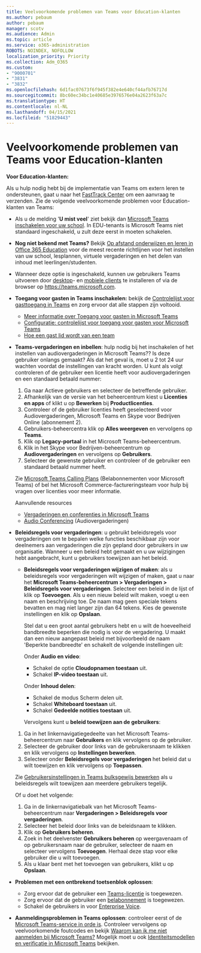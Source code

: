 ```yaml
---
title: Veelvoorkomende problemen van Teams voor Education-klanten
ms.author: pebaum
author: pebaum
manager: scotv
ms.audience: Admin
ms.topic: article
ms.service: o365-administration
ROBOTS: NOINDEX, NOFOLLOW
localization_priority: Priority
ms.collection: Adm_O365
ms.custom:
- "9000701"
- "3831"
- "3832"
ms.openlocfilehash: 6d1fac07673f6f945f382e4e640cf44afb76717d
ms.sourcegitcommit: 8bc60ec34bc1e40685e3976576e04a2623f63a7c
ms.translationtype: HT
ms.contentlocale: nl-NL
ms.lasthandoff: 04/15/2021
ms.locfileid: "51829443"
---
```

# <a name="teams-common-issues-for-education-customers"></a>Veelvoorkomende problemen van Teams voor Education-klanten

**Voor Education-klanten:**

Als u hulp nodig hebt bij de implementatie van Teams om extern leren te ondersteunen, gaat u naar het [FastTrack Center](https://www.microsoft.com/fasttrack) om een aanvraag te verzenden. Zie de volgende veelvoorkomende problemen voor Education-klanten van Teams:

- Als u de melding '**U mist veel**' ziet bekijk dan [Microsoft Teams inschakelen voor uw school](https://docs.microsoft.com/microsoft-365/education/intune-edu-trial/enable-microsoft-teams). In EDU-tenants is Microsoft Teams niet standaard ingeschakeld, u zult deze eerst in moeten schakelen.

- **Nog niet bekend met Teams?** Bekijk [Op afstand onderwijzen en leren in Office 365 Education](https://support.office.com/article/remote-teaching-and-learning-in-office-365-education-f651ccae-7b65-478b-8366-51bb884025c4) voor de meest recente richtlijnen voor het instellen van uw school, lesplannen, virtuele vergaderingen en het delen van inhoud met leerlingen/studenten.

- Wanneer deze optie is ingeschakeld, kunnen uw gebruikers Teams uitvoeren door [desktop](https://docs.microsoft.com/MicrosoftTeams/get-clients#desktop-client)- en [mobiele clients](https://docs.microsoft.com/MicrosoftTeams/get-clients#mobile-clients) te installeren of via de browser op https://teams.microsoft.com.

- **Toegang voor gasten in Teams inschakelen:** bekijk de [Controlelijst voor gasttoegang in Teams](https://docs.microsoft.com/microsoftteams/guest-access-checklist) en zorg ervoor dat alle stappen zijn voltooid.
    - [Meer informatie over Toegang voor gasten in Microsoft Teams](https://docs.microsoft.com/microsoftteams/guest-access)
    - [Configuratie: controlelijst voor toegang voor gasten voor Microsoft Teams](https://docs.microsoft.com/microsoftteams/guest-access-checklist)
    - [Hoe een gast lid wordt van een team](https://docs.microsoft.com/microsoftteams/guest-joins)

- **Teams-vergaderingen en inbellen**: hulp nodig bij het inschakelen of het instellen van audiovergaderingen in Microsoft Teams?? Is deze gebruiker onlangs gemaakt? Als dat het geval is, moet u 2 tot 24 uur wachten voordat de instellingen van kracht worden. U kunt als volgt controleren of de gebruiker een licentie heeft voor audiovergaderingen en een standaard betaald nummer:
    1. Ga naar Actieve gebruikers en selecteer de betreffende gebruiker.
    2. Afhankelijk van de versie van het beheercentrum kiest u **Licenties en apps** of klikt u op **Bewerken** bij **Productlicenties**.
    3. Controleer of de gebruiker licenties heeft geselecteerd voor Audiovergaderingen, Microsoft Teams en Skype voor Bedrijven Online (abonnement 2).
    4. Gebruikers-beheercentra klik op **Alles weergeven** en vervolgens op **Teams**.
    5. Klik op **Legacy-portaal** in het Microsoft Teams-beheercentrum.
    6. Klik in het Skype voor Bedrijven-beheercentrum op **Audiovergaderingen** en vervolgens op **Gebruikers**.
    7. Selecteer de gewenste gebruiker en controleer of de gebruiker een standaard betaald nummer heeft.

    Zie [Microsoft Teams Calling Plans](https://docs.microsoft.com/microsoftteams/calling-plans-for-office-365) (Belabonnementen voor Microsoft Teams) of bel het Microsoft Commerce-factureringsteam voor hulp bij vragen over licenties voor meer informatie.

    Aanvullende resources

    - [Vergaderingen en conferenties in Microsoft Teams](https://docs.microsoft.com/microsoftteams/deploy-meetings-microsoft-teams-landing-page)
    - [Audio Conferencing](https://docs.microsoft.com/microsoftteams/audio-conferencing-in-office-365) (Audiovergaderingen)

- **Beleidsregels voor vergaderingen**: u gebruikt beleidsregels voor vergaderingen om te bepalen welke functies beschikbaar zijn voor deelnemers aan vergaderingen die zijn gepland door gebruikers in uw organisatie. Wanneer u een beleid hebt gemaakt en u uw wijzigingen hebt aangebracht, kunt u gebruikers toewijzen aan het beleid.

    - **Beleidsregels voor vergaderingen wijzigen of maken**: als u beleidsregels voor vergaderingen wilt wijzigen of maken, gaat u naar het **Microsoft Teams-beheercentrum > Vergaderingen > Beleidsregels voor vergaderingen**. Selecteer een beleid in de lijst of klik op **Toevoegen**. Als u een nieuw beleid wilt maken, voegt u een naam en beschrijving toe. De naam mag geen speciale tekens bevatten en mag niet langer zijn dan 64 tekens. Kies de gewenste instellingen en klik op **Opslaan**. 
    
        Stel dat u een groot aantal gebruikers hebt en u wilt de hoeveelheid bandbreedte beperken die nodig is voor de vergadering. U maakt dan een nieuw aangepast beleid met bijvoorbeeld de naam 'Beperkte bandbreedte' en schakelt de volgende instellingen uit:

        Onder **Audio en video**:
        - Schakel de optie **Cloudopnamen toestaan** uit.
        - Schakel **IP-video toestaan** uit.

        Onder **Inhoud delen**:

        - Schakel de modus Scherm delen uit.
        - Schakel **Whiteboard toestaan** uit.
        - Schakel **Gedeelde notities toestaan** uit.

        Vervolgens kunt u **beleid toewijzen aan de gebruikers**:

    1. Ga in het linkernavigatiegedeelte van het Microsoft Teams-beheercentrum naar **Gebruikers** en klik vervolgens op de gebruiker.
    2. Selecteer de gebruiker door links van de gebruikersnaam te klikken en klik vervolgens op **Instellingen bewerken**.
    3. Selecteer onder **Beleidsregels voor vergaderingen** het beleid dat u wilt toewijzen en klik vervolgens op **Toepassen**.

    Zie [Gebruikersinstellingen in Teams bulksgewijs bewerken](https://docs.microsoft.com/microsoftteams/edit-user-settings-in-bulk) als u beleidsregels wilt toewijzen aan meerdere gebruikers tegelijk.

    Of u doet het volgende:
    1. Ga in de linkernavigatiebalk van het Microsoft Teams-beheercentrum naar **Vergaderingen > Beleidsregels voor vergaderingen**.
    2. Selecteer het beleid door links van de beleidsnaam te klikken.
    3. Klik op **Gebruikers beheren**.
    4. Zoek in het deelvenster **Gebruikers beheren** op weergavenaam of op gebruikersnaam naar de gebruiker, selecteer de naam en selecteer vervolgens **Toevoegen**. Herhaal deze stap voor elke gebruiker die u wilt toevoegen.
    5. Als u klaar bent met het toevoegen van gebruikers, klikt u op **Opslaan**.

- **Problemen met een ontbrekend toetsenblok oplossen**:
    - Zorg ervoor dat de gebruiker een [Teams-licentie](https://docs.microsoft.com/MicrosoftTeams/assign-teams-licenses) is toegewezen.
    - Zorg ervoor dat de gebruiker een [belabonnement](https://docs.microsoft.com/MicrosoftTeams/calling-plan-landing-page) is toegewezen.
    - Schakel de gebruikers in voor [Enterprise Voice](https://docs.microsoft.com/skypeforbusiness/skype-for-business-hybrid-solutions/plan-your-phone-system-cloud-pbx-solution/enable-users-for-enterprise-voice-online-and-phone-system-voicemail#to-enable-your-users-for-phone-system-in-office-365-voice-and-voicemail).

- **Aanmeldingsproblemen in Teams oplossen**: controleer eerst of de [Microsoft Teams-service in orde is](https://admin.microsoft.com/Adminportal/Home?source=applauncher#/servicehealth). Controleer vervolgens op veelvoorkomende foutcodes en bekijk [Waarom kan ik me niet aanmelden bij Microsoft Teams?](https://support.office.com/article/a02f683b-61a3-4008-9447-ee60c5593b0f) Mogelijk moet u ook [Identiteitsmodellen en verificatie in Microsoft Teams](https://docs.microsoft.com/MicrosoftTeams/identify-models-authentication) bekijken.
